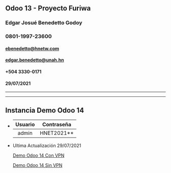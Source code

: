 
## Odoo 13 - Proyecto Furiwa
### Edgar Josué Benedetto Godoy
### 0801-1997-23600
#### ebenedetto@hnetw.com
#### edgar.benedetto@unah.hn
#### +504 3330-0171
#### 29/07/2021
___
___
## Instancia Demo Odoo 14 

*   | Usuario | Contraseña | 
    |:-------:|:----------:|
    |admin    | HNET2021** |

* Ultima Actualización 29/07/2021

    [Demo Odoo 14 Con VPN](http://192.168.2.100:8900/web)

    [Demo Odoo 14 Sin VPN](http://odoo1.hnetw.com:8900/web/login)